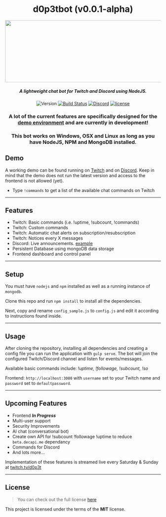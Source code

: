 <div align="center">

# d0p3tbot (v0.0.1-alpha)

<img src="http://i.imgur.com/suOPO9z.png" width="662px" height="200px">

##### A lightweight chat bot for Twitch and Discord using NodeJS.

![Version](https://img.shields.io/badge/version-0.0.1-green.svg) [![Build Status](https://travis-ci.org/d0p3t/d0p3tbot.svg?branch=master)](https://travis-ci.org/d0p3t/d0p3tbot) [![Discord](https://img.shields.io/discord/330910293934997504.svg)](https://discord.gg/bSd4cYJ) [![license](https://img.shields.io/github/license/mashape/apistatus.svg)]()

### A lot of the current features are specifically designed for the [demo environment](#demo) and are currently **in development**!
### This bot works on Windows, OSX and Linux as long as you have NodeJS, NPM and MongoDB installed.

</div>

## Demo
A working demo can be found running on [Twitch](https://twitch.tv/d0p3t) and on [Discord](https://discord.gg/bSd4cYJ). Keep in mind that the demo does not run the latest version and access to the frontend is not allowed (yet).

- Type `!commands` to get a list of the available chat commands on Twitch

---

## Features
* Twitch: Basic commands (i.e. !uptime, !subcount, !commands)
* Twitch: Custom commands
* Twitch: Automatic chat alerts on subscription/resubscription
* Twitch: Notices every X messages
* Discord: Live announcements. [example](http://i.imgur.com/squmt3C.png)
* Persistent Database using mongoDB data storage
* Frontend dashboard and control panel
---

## Setup
You must have `nodejs` and `npm` installed as well as a running instance of `mongodb`.

Clone this repo and run `npm install` to install all the dependencies.

Next, copy and rename `config_sample.js` to `config.js` and edit it according to instructions found inside.

---

## Usage
After cloning the repository, installing all dependencies and creating a config file you can run the application with `gulp serve`. The bot will join the configured Twitch/Discord channel and listen for events/messages.

Available basic commands include: *!uptime, !followage, !subcount, !so*

Frontend: `http://localhost:3000` with `username` set to your Twitch name and `password` set to `defaultpassword`.

---

## Upcoming Features
* Frontend ***In Progress***
* Multi-user support
* Security Improvements
* AI chat (conversational bot)
* Create own API for !subcount !followage !uptime to reduce `beta.decapi.me` dependancy
* Commands for Discord
* And lots more...

Implementation of these features is streamed live every Saturday & Sunday at [twitch.tv/d0p3t](https://twitch.tv/d0p3t)

---

## License
>You can check out the full license [here](https://github.com/d0p3t/d0p3tbot/blob/master/LICENSE)

This project is licensed under the terms of the **MIT** license.
